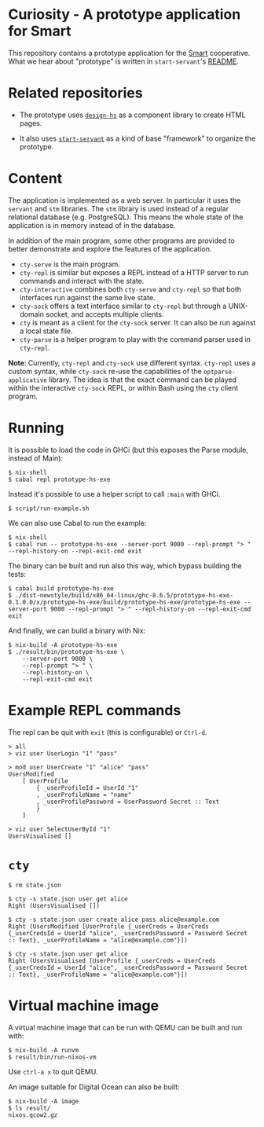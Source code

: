 # Curiosity - A prototype application for Smart

This repository contains a prototype application for the
[Smart](https://github.com/smartcoop/) cooperative. What we hear about
"prototype" is written in `start-servant`'s
[README](https://github.com/noteed/start-servant#readme).

# Related repositories

- The prototype uses [`design-hs`](https://github.com/smartcoop/design-hs/) as
  a component library to create HTML pages.

- It also uses [`start-servant`](https://github.com/noteed/start-servant) as a
  kind of base "framework" to organize the prototype.

# Content

The application is implemented as a web server. In particular it uses the
`servant` and `stm` libraries. The `stm` library is used instead of a regular
relational database (e.g. PostgreSQL). This means the whole state of the
application is in memory instead of in the database.

In addition of the main program, some other programs are provided to better
demonstrate and explore the features of the application.

- `cty-serve` is the main program.
- `cty-repl` is similar but exposes a REPL instead of a HTTP server to run
  commands and interact with the state.
- `cty-interactive` combines both `cty-serve` and `cty-repl` so that both
  interfaces run against the same live state.
- `cty-sock` offers a text interface similar to `cty-repl` but through a
  UNIX-domain socket, and accepts multiple clients.
- `cty` is meant as a client for the `cty-sock` server. It can also be run
  against a local state file.
- `cty-parse` is a helper program to play with the command parser used in
  `cty-repl`.

**Note**: Currently, `cty-repl` and `cty-sock` use different syntax. `cty-repl`
uses a custom syntax, while `cty-sock` re-use the capabilities of the
`optparse-applicative` library. The idea is that the exact command can be
played within the interactive `cty-sock` REPL, or within Bash using the `cty`
client program.

# Running

It is possible to load the code in GHCi (but this exposes the Parse module,
instead of Main):

```
$ nix-shell
$ cabal repl prototype-hs-exe
```

Instead it's possible to use a helper script to call `:main` with GHCi.

```
$ script/run-example.sh
```

We can also use Cabal to run the example:

```
$ nix-shell
$ cabal run -- prototype-hs-exe --server-port 9000 --repl-prompt "> " --repl-history-on --repl-exit-cmd exit
```

The binary can be built and run also this way, which bypass building the tests:

```
$ cabal build prototype-hs-exe
$ ./dist-newstyle/build/x86_64-linux/ghc-8.6.5/prototype-hs-exe-0.1.0.0/x/prototype-hs-exe/build/prototype-hs-exe/prototype-hs-exe --server-port 9000 --repl-prompt "> " --repl-history-on --repl-exit-cmd exit
```

And finally, we can build a binary with Nix:

```
$ nix-build -A prototype-hs-exe
$ ./result/bin/prototype-hs-exe \
    --server-port 9000 \
    --repl-prompt "> " \
    --repl-history-on \
    --repl-exit-cmd exit
```

# Example REPL commands

The repl can be quit with `exit` (this is configurable) or `Ctrl-d`.

```
> all
> viz user UserLogin "1" "pass"
```

```
> mod user UserCreate "1" "alice" "pass"
UsersModified
    [ UserProfile
        { _userProfileId = UserId "1"
        , _userProfileName = "name"
        , _userProfilePassword = UserPassword Secret :: Text
        }
    ]
```

```
> viz user SelectUserById "1"
UsersVisualised []
```

# `cty`

```
$ rm state.json

$ cty -s state.json user get alice
Right (UsersVisualised [])

$ cty -s state.json user create alice pass alice@example.com
Right (UsersModified [UserProfile {_userCreds = UserCreds {_userCredsId = UserId "alice", _userCredsPassword = Password Secret :: Text}, _userProfileName = "alice@example.com"}])

$ cty -s state.json user get alice
Right (UsersVisualised [UserProfile {_userCreds = UserCreds {_userCredsId = UserId "alice", _userCredsPassword = Password Secret :: Text}, _userProfileName = "alice@example.com"}])

```

# Virtual machine image

A virtual machine image that can be run with QEMU can be built and run with:

```
$ nix-build -A runvm
$ result/bin/run-nixos-vm
```

Use `ctrl-a x` to quit QEMU.

An image suitable for Digital Ocean can also be built:

```
$ nix-build -A image
$ ls result/
nixos.qcow2.gz
```
